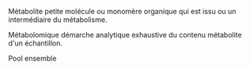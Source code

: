 Métabolite petite molécule ou monomère organique qui est issu ou un
intermédiaire du métabolisme.

Métabolomique démarche analytique exhaustive du contenu métabolite d'un
échantillon.

Pool ensemble
